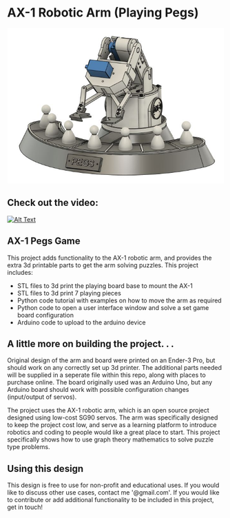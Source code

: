 # AX-1 Robotic Arm (Playing Pegs)

![Alt text](/resources/AX1-Pegs.JPG)

## Check out the video:

[![Alt Text](https://img.youtube.com/vi/7oqbdOm2zTs/0.jpg)](https://www.youtube.com/watch?v=7oqbdOm2zTs)

## AX-1 Pegs Game

This project adds functionality to the AX-1 robotic arm, and provides the extra 3d printable parts to get the arm solving puzzles.
This project includes:

- STL files to 3d print the playing board base to mount the AX-1
- STL files to 3d print 7 playing pieces
- Python code tutorial with examples on how to move the arm as required
- Python code to open a user interface window and solve a set game board configuration
- Arduino code to upload to the arduino device

## A little more on building the project. . .

Original design of the arm and board were printed on an Ender-3 Pro, but should work on any correctly set up 3d printer. The additional parts needed will be supplied in a seperate file within this repo, along with places to purchase online. The board originally used was an Arduino Uno, but any Arduino board should work with possible configuration changes (input/output of servos).

The project uses the AX-1 robotic arm, which is an open source project designed using low-cost SG90 servos. The arm was specifically designed to keep the project cost low, and serve as a learning platform to introduce robotics and coding to people would like a great place to start. This project specifically shows how to use graph theory mathematics to solve puzzle type problems.

## Using this design

This design is free to use for non-profit and educational uses. If you would like to discuss other use cases, contact me '@gmail.com'. If you would like to contribute or add additional functionality to be included in this project, get in touch!
